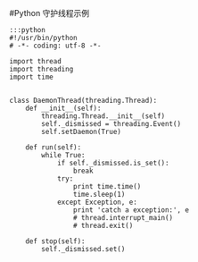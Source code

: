 #Python 守护线程示例

    :::python
    #!/usr/bin/python
    # -*- coding: utf-8 -*-

    import thread
    import threading
    import time


    class DaemonThread(threading.Thread):
        def __init__(self):
            threading.Thread.__init__(self)
            self._dismissed = threading.Event()
            self.setDaemon(True)

        def run(self):
            while True:
                if self._dismissed.is_set():
                    break
                try:
                    print time.time()
                    time.sleep(1)
                except Exception, e:
                    print 'catch a exception:', e
                    # thread.interrupt_main()
                    # thread.exit()

        def stop(self):
            self._dismissed.set()
